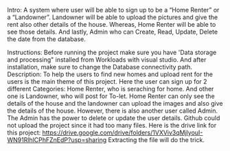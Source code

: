 Intro:
A system where user will be able to sign up to be a “Home Renter” or a “Landowner”. Landowner will be able to upload the pictures and give the rent also other details of the house. Whereas, Home Renter will be able to see those details. And lastly, Admin who can Create, Read, Update, Delete the date from the database.

Instructions:
Before running the project make sure you have 'Data storage and processing" installed from Workloads with visual studio. 
And after installation, make sure to change the Database connectivity path. 
Description: To help the users to find new homes and upload rent for the users is the main theme of this project. Here the user can sign up for 2 different Categories: Home Renter, who is seraching for home. And other one is Landowner, who will post for To-let. Home Renter can only see the details of the house and the landowner can upload the images and also give the details of the house. 
However, there is also another user called Admin. The Admin has the power to delete or update the user details. 
Github could not upload the project since it had too many files. Here is the drive link for this project: https://drive.google.com/drive/folders/1VXViv3qMjlyouI-WN91RlhlCPhFZnEdP?usp=sharing 
Extracting the file will do the trick.
